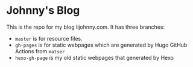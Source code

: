 # Johnny's Blog 

This is the repo for my blog lijohnny.com. It has three branches: 
- `master` is for resource files.
- `gh-pages` is for static webpages which are generated by Hugo GitHub Actions from `matser`
- `hexo-gh-page` is my old static webpages that generated by Hexo


